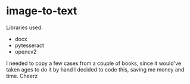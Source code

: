 # image-to-text

Libraries used:
 - docx
 - pytesseract
 - opencv2

I needed to copy a few cases from a couple of books, since it would've taken ages to do it by hand I decided to code this, saving me money and time.
Cheerz
